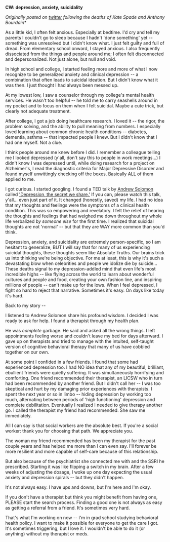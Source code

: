 **CW: depression, anxiety, suicidality**

*Originally posted on [twitter](https://twitter.com/bainbrridge/status/1005166863637188614) following the deaths of Kate Spade and Anthony Bourdain**

As a little kid, I often felt anxious. Especially at bedtime. I'd cry and tell my parents I couldn't go to sleep because I hadn't 'done something' yet -- something was unresolved but I didn't know what. I just felt guilty and full of dread. From elementary school onward, I stayed anxious. I also frequently dissociated from the things and people around me; I often felt disconnected and depersonalized. Not just alone, but null and void.

In high school and college, I started feeling more and more of what I now recognize to be generalized anxiety and clinical depression -- a combination that often leads to suicidal ideation. But I didn't know what it was then. I just thought I had always been messed up.

At my lowest low, I saw a counselor through my college's mental health services. He wasn't too helpful -- he told me to carry seashells around in my pocket and to focus on them when I felt suicidal. Maybe a cute trick, but clearly not adequate treatment.

After college, I got a job doing healthcare research. I loved it -- the rigor, the problem solving, and the ability to pull meaning from numbers. I especially loved learning about common chronic health conditions -- diabetes, dementia, asthma -- that impacted people I knew. But I didn't know that I had one myself. Not a clue. 

I think people around me knew before I did. I remember a colleague telling me I looked depressed (y'all, don't say this to people in work meetings...) I didn't know I was depressed until, while doing research for a project on Alzheimer's, I read the diagnostic criteria for Major Depressive Disorder and found myself unwittingly checking off the boxes. Basically ALL of them applied to me.

I got curious. I started googling. I found a TED talk by [Andrew Solomon](http://andrewsolomon.com/) called ['Depression, the secret we share.'](https://bit.ly/1lqfMRr) If you can, please watch this talk, y'all... even just part of it. It changed (honestly, saved) my life. I had no idea that my thoughts and feelings were the symptoms of a clinical health condition. This was so empowering and revelatory. I felt the relief of hearing the thoughts and feelings that had weighed me down throughout my whole life verbalized *by someone else* for the first time. I realized that suicidal thoughts are not 'normal' -- but that they are WAY more common than you'd think.

Depression, anxiety, and suicidality are extremely person-specific, so I am hesitant to generalize, BUT I will say that for many of us experiencing suicidal thoughts, these thoughts seem like Absolute Truths. Our brains trick us into thinking we're being objective. For me at least, this is why it's such a devastating blow when celebrities and people we idolize die by suicide... These deaths signal to my depression-addled mind that even life's most incredible highs -- like flying across the world to learn about wonderful cultures and people and food, creating your own fashion line, and inspiring millions of people -- can't make up for the lows. When I feel depressed, I fight so hard to reject that narrative. Sometimes it's easy. On days like today it's hard.

Back to my story -- 

I listened to Andrew Solomon share his profound wisdom. I decided I was ready to ask for help. I found a therapist through my health plan. 

He was *complete* garbage. He said and asked all the wrong things. I left appointments feeling worse and couldn't leave my bed for days afterward. I gave up on therapists and tried to manage with the intuited, self-taught version of cognitive behavioral therapy that many of us have cobbled together on our own. 

At some point I confided in a few friends. I found that some had experienced depression too. I had NO idea that any of my beautiful, brilliant, ebullient friends were quietly suffering. It was simultaneously horrifying and comforting. One friend recommended their therapist, an LICSW who in turn had been recommended by another friend. But I didn't call her -- I was too skeptical and hurt by my damaging prior experiences with therapists. I spent the next year or so in limbo -- hiding depression by working too much, alternating between periods of 'high functioning' depression and complete debilitation. Eventually I realized I needed to give therapy another go. I called the therapist my friend had recommended. She saw me immediately.

All I can say is that social workers are the absolute best. If you're a social worker: thank you for choosing that path. We appreciate you.

The woman my friend recommended has been my therapist for the past couple years and has helped me more than I can even say. I'll forever be more resilient and more capable of self-care because of this relationship.

But also because of the psychiatrist she connected me with and the SSRI he prescribed. Starting it was like flipping a switch in my brain. After a few weeks of adjusting the dosage, I woke up one day expecting the usual anxiety and depression spirals -- but they didn't happen. 

It's not always easy. I have ups and downs, but I'm here and I'm okay. 

If you don't have a therapist but think you might benefit from having one, PLEASE start the search process. Finding a good one is not always as easy as getting a referral from a friend. It's sometimes very hard.

That's what I'm working on now -- I'm in grad school studying behavioral health policy. I want to make it possible for everyone to get the care I got.  It's sometimes triggering, but I love it. I wouldn't be able to do it (or anything) without my therapist or meds.
